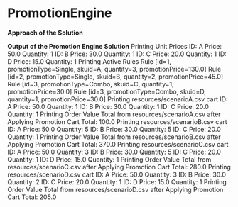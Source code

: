 # PromotionEngine

**Approach of the Solution**


**Output of the Promotion Engine Solution**
Printing Unit Prices
ID: A Price: 50.0 Quantity: 1
ID: B Price: 30.0 Quantity: 1
ID: C Price: 20.0 Quantity: 1
ID: D Price: 15.0 Quantity: 1
Printing Active Rules
Rule [id=1, promotionType=Single, skuid=A, quantity=3, promotionPrice=130.0]
Rule [id=2, promotionType=Single, skuid=B, quantity=2, promotionPrice=45.0]
Rule [id=3, promotionType=Combo, skuid=C, quantity=1, promotionPrice=30.0]
Rule [id=3, promotionType=Combo, skuid=D, quantity=1, promotionPrice=30.0]
Printing resources/scenarioA.csv cart
ID: A Price: 50.0 Quantity: 1
ID: B Price: 30.0 Quantity: 1
ID: C Price: 20.0 Quantity: 1
Printing Order Value Total from resources/scenarioA.csv after Applying Promotion
Cart Total: 100.0
Printing resources/scenarioB.csv cart
ID: A Price: 50.0 Quantity: 5
ID: B Price: 30.0 Quantity: 5
ID: C Price: 20.0 Quantity: 1
Printing Order Value Total from resources/scenarioB.csv after Applying Promotion
Cart Total: 370.0
Printing resources/scenarioC.csv cart
ID: A Price: 50.0 Quantity: 3
ID: B Price: 30.0 Quantity: 5
ID: C Price: 20.0 Quantity: 1
ID: D Price: 15.0 Quantity: 1
Printing Order Value Total from resources/scenarioC.csv after Applying Promotion
Cart Total: 280.0
Printing resources/scenarioD.csv cart
ID: A Price: 50.0 Quantity: 3
ID: B Price: 30.0 Quantity: 2
ID: C Price: 20.0 Quantity: 1
ID: D Price: 15.0 Quantity: 1
Printing Order Value Total from resources/scenarioD.csv after Applying Promotion
Cart Total: 205.0

